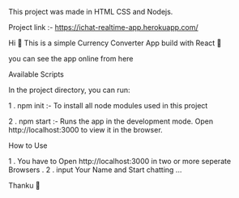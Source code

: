 This project was made in HTML CSS and Nodejs.

Project link :- https://ichat-realtime-app.herokuapp.com/

Hi 🥰
This is a simple Currency Converter App build with React 💖

you can see the app online from here

Available Scripts

In the project directory, you can run:

1 . npm init :- To install all node modules used in this project

2 . npm start :- Runs the app in the development mode.
Open http://localhost:3000 to view it in the browser.

How to Use 

1 . You have to Open http://localhost:3000 in two or more seperate Browsers .
2 . input Your Name and Start chatting ...


Thanku 🥰
